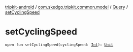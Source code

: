 [tripkit-android](../../index.md) / [com.skedgo.tripkit.common.model](../index.md) / [Query](index.md) / [setCyclingSpeed](./set-cycling-speed.md)

# setCyclingSpeed

`open fun setCyclingSpeed(cyclingSpeed: `[`Int`](https://kotlinlang.org/api/latest/jvm/stdlib/kotlin/-int/index.html)`): `[`Unit`](https://kotlinlang.org/api/latest/jvm/stdlib/kotlin/-unit/index.html)